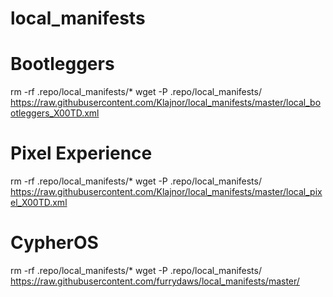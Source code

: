# local_manifests

# Bootleggers
rm -rf .repo/local_manifests/*
wget -P .repo/local_manifests/ https://raw.githubusercontent.com/Klajnor/local_manifests/master/local_bootleggers_X00TD.xml

# Pixel Experience
rm -rf .repo/local_manifests/*
wget -P .repo/local_manifests/ https://raw.githubusercontent.com/Klajnor/local_manifests/master/local_pixel_X00TD.xml

# CypherOS
rm -rf .repo/local_manifests/*
wget -P .repo/local_manifests/ https://raw.githubusercontent.com/furrydaws/local_manifests/master/
